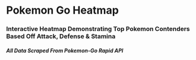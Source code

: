 # Pokemon Go Heatmap

### Interactive Heatmap Demonstrating Top Pokemon Contenders Based Off Attack, Defense & Stamina

##### All Data Scraped From Pokemon-Go Rapid API 
